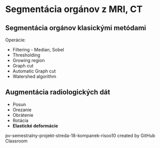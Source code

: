 # Segmentácia orgánov z MRI, CT

## Segmentácia orgánov klasickými metódami
Operácie:
 - Filtering - Median, Sobel
 - Thresholding
 - Growing region
 - Graph cut
 - Automatic Graph cut
 - Watershed algorithm 

## Augmentácia radiologických dát
 - Posun
 - Orezanie
 - Obrátenie
 - Rotácia
 - **Elastické deformácie**

pv-semestralny-projekt-streda-18-kompanek-risoo10 created by GitHub Classroom
